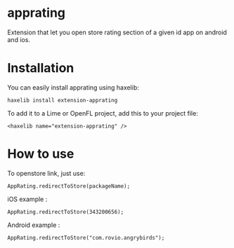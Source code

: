 apprating
===
Extension that let you open store rating section of a given id app on android and ios.


Installation
============

You can easily install apprating using haxelib:

    haxelib install extension-apprating

To add it to a Lime or OpenFL project, add this to your project file:

    <haxelib name="extension-apprating" />

How to use
============

To openstore link, just use:

    AppRating.redirectToStore(packageName);

iOS example :

    AppRating.redirectToStore(343200656);

Android example :

    AppRating.redirectToStore("com.rovio.angrybirds");
